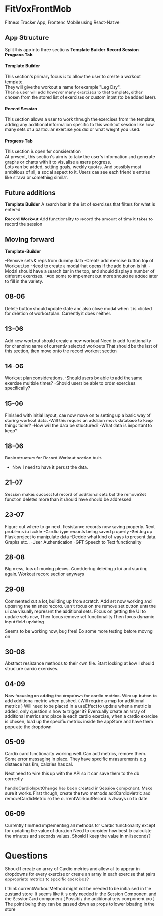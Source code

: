 # FitVoxFrontMob
Fitness Tracker App, Frontend Mobile using React-Native


## App Structure
Split this app into three sections
**Template Builder**
**Record Session**
**Progress Tab**

#### Template Builder
This section's primary focus is to allow the user to create a workout template. <br/> 
They will give the workout a name for example "Leg Day". <br/>
Then a user will add however many exercises to that template, either chosen from the stored list of exercises or custom input (to be added later).

#### Record Session
This section allows a user to work through the exercises from the template, adding any additional information specific to this workout session like how many sets of a particular exercise you did or what weight you used.

#### Progress Tab
This section is open for consideration. <br/>
At present, this section's aim is to take the user's information and generate graphs or charts with it to visualise a users progress. <br/>
Lots can be added, setting goals, weekly quotas. And possibly most ambitious of all, a social aspect to it. Users can see each friend's entries like strava or something similar.


## Future additions
**Template Builder**
A search bar in the list of exercises that filters for what is entered

**Record Workout**
Add functionality to record the amount of time it takes to record the session



## Moving forward

**Template-Builder**

-Remove sets & reps from dummy data
-Create add exercise button top of Workout.tsx
-Need to create a modal that opens if the add button is hit,
-Modal should have a search bar in the top, and should display a number of different exercises.
-Add some to implement but more should be added later to fill in the variety.

## 08-06

Delete button should update state and also close modal when it is clicked for deletion of workoutplan. Currently it does neither.

## 13-06

Add new workout should create a new workout
Need to add functionality for changing name of currently selected workouts
That should be the last of this section, then move onto the record workout section

## 14-06
Workout plan considerations. 
-Should users be able to add the same exercise multiple times?
-Should users be able to order exercises specifically?

## 15-06
Finished with initial layout, can now move on to setting up a basic way of storing workout data.
-Will this require an addition mock database to keep things tidier?
-How will the data be structured?
-What data is important to keep?

## 18-06
Basic structure for Record Workout section built.
- Now I need to have it persist the data. 

## 21-07
Session makes successful record of additional sets but the removeSet function deletes more than it should have should be addressed

## 23-07
Figure out where to go next. Resistance records now saving properly.
Next problems to tackle
-Cardio type records being saved properly
-Setting up Flask project to manipulate data
-Decide what kind of ways to present data. Graphs etc..
-User Authentication
-GPT Speech to Text functionality

## 28-08
Big mess, lots of moving pieces. Considering deleting a lot and starting again. Workout record section anyways

## 29-08
Commented out a lot, building up from scratch. Add set now working and updating the finished record.
Can't focus on the remove set button until the ui can visually represent the additional sets.
Focus on getting the UI to update sets now,
Then focus remove set functionality 
Then focus dynamic input field updating 

Seems to be working now, bug free!
Do some more testing before moving on

## 30-08
Abstract resistance methods to their own file. 
Start looking at how I should structure cardio exercises.

## 04-09
Now focusing on adding the dropdown for cardio metrics.
Wire up button to add additional metric when pushed. ( Will require a map for additional metrics )
Will need to be placed in a useEffect to update when a metric is added, only question is how to trigger it?
Eventually create an array of additional metrics and place in each cardio exercise, when a cardio exercise is chosen, load up the specific metrics inside the appStore and have them populate the dropdown

## 05-09
Cardio card functionality working well. Can add metrics, remove them. Some error messaging in place. They have specific measurements e.g distance has Km, calories has cal.

Next need to wire this up with the API so it can save them to the db correctly

handleCardioInputChange has been created in Session component. Make sure it works.
First though, create the two methods addCardioMetric and removeCardioMetric so the currentWorkoutRecord is always up to date

## 06-09
Currently finished implementing all methods for Cardio functionality except for updating the value of duration
Need to consider how best to calculate the minutes and seconds values. Should I keep the value in miliseconds?

# Questions
Should I create an array of Cardio metrics and allow all to appear in dropdowns for every exercise or create an array in each exercise that pairs appropriate metrics to specific exercises?

I think currentWorkoutMethod might not be needed to be initialised in the zustand store. It seems like it is only needed in the Session Component and the SessionCard component ( Possibly the additional sets component too ) The point being they can be passed down as props to lower bloating in the store.
